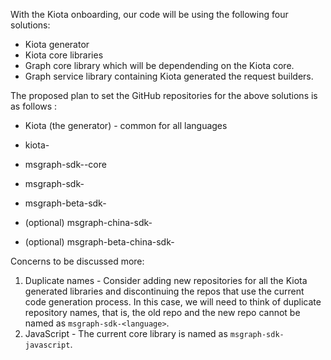 With the Kiota onboarding, our code will be using the following four solutions:
- Kiota generator
- Kiota core libraries
- Graph core library which will be dependending on the Kiota core.
- Graph service library containing Kiota generated the request builders.

The proposed plan to set the GitHub repositories for the above solutions is as follows : 

- Kiota (the generator) - common for all languages
	
- kiota-<language>
	
- msgraph-sdk-<language>-core
	
- msgraph-sdk-<language>
	
- msgraph-beta-sdk-<language>
	
- (optional) msgraph-china-sdk-<language>
	
- (optional) msgraph-beta-china-sdk-<language>
 
Concerns to be discussed more:
  
1. Duplicate names - Consider adding new repositories for all the Kiota generated libraries and discontinuing the repos that use the current code generation process.
  In this case, we will need to think of duplicate repository names, that is, the old repo and the new repo cannot be named as `msgraph-sdk-<language>`.
2. JavaScript - The current core library is named as `msgraph-sdk-javascript`. 

  
